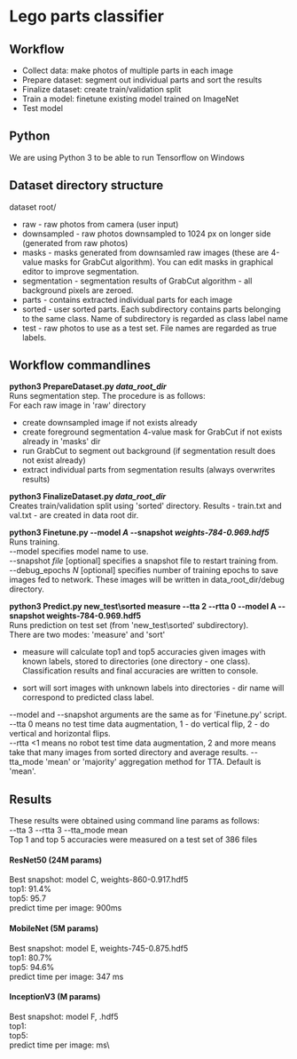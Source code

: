 # Lego parts classifier

## Workflow
* Collect data: make photos of multiple parts in each image
* Prepare dataset: segment out individual parts and sort the results
* Finalize dataset: create train/validation split
* Train a model: finetune existing model trained on ImageNet
* Test model

## Python
We are using Python 3 to be able to run Tensorflow on Windows

## Dataset directory structure
dataset root/
* raw - raw photos from camera (user input)
* downsampled - raw photos downsampled to 1024 px on longer side (generated from raw photos)
* masks - masks generated from downsamled raw images (these are 4-value masks for GrabCut algorithm). You can edit masks in graphical editor to improve segmentation.
* segmentation - segmentation results of GrabCut algorithm - all background pixels are zeroed.
* parts - contains extracted individual parts for each image
* sorted - user sorted parts. Each subdirectory contains parts belonging to the same class. Name of subdirectory is regarded as class label name
* test - raw photos to use as a test set. File names are regarded as true labels.

## Workflow commandlines

<b>python3 PrepareDataset.py <i>data_root_dir</i></b>\
Runs segmentation step. The procedure is as follows:\
For each raw image in 'raw' directory
* create downsampled image if not exists already
* create foreground segmentation 4-value mask for GrabCut if not exists already in 'masks' dir
* run GrabCut to segment out background (if segmentation result does not exist already) 
* extract individual parts from segmentation results (always overwrites results)

<b>python3 FinalizeDataset.py <i>data_root_dir</i></b>\
Creates train/validation split using 'sorted' directory.
Results - train.txt and val.txt - are created in data root dir.

<b>python3 Finetune.py --model <i>A</i> --snapshot <i>weights-784-0.969.hdf5</i></b>\
Runs training.\
--model specifies model name to use.\
--snapshot <i>file</i> [optional] specifies a snapshot file to restart training from.\
--debug_epochs <i>N</i> [optional] specifies number of training epochs to save images fed to network. These images will be written in data_root_dir/debug directory.
 
<b>python3 Predict.py new_test\sorted measure --tta 2 --rtta 0 --model A --snapshot weights-784-0.969.hdf5</b>\
Runs prediction on test set (from 'new_test\sorted' subdirectory).\
There are two modes: 'measure' and 'sort'
* measure will calculate top1 and top5 accuracies given images with known labels, stored to directories (one directory - one class). Classification results and final accuracies are written to console.

* sort will sort images with unknown labels into directories - dir name will correspond to predicted class label.

--model and --snapshot arguments are the same as for 'Finetune.py' script.\
--tta 0 means no test time data augmentation, 1 - do vertical flip, 2 - do vertical and horizontal flips.\
--rtta <1 means no robot test time data augmentation, 2 and more means take that many images from sorted directory and average results. 
--tta_mode 'mean' or 'majority' aggregation method for TTA. Default is 'mean'.


## Results

These results were obtained using command line params as follows:\
--tta 3 --rtta 3 --tta_mode mean\
Top 1 and top 5 accuracies were measured on a test set of 386 files

#### ResNet50 (24M params)
Best snapshot: model C, weights-860-0.917.hdf5\
top1: 91.4%\
top5: 95.7\
predict time per image: 900ms 

#### MobileNet (5M params)
Best snapshot: model E, weights-745-0.875.hdf5\
top1: 80.7%\
top5: 94.6%\
predict time per image: 347 ms

#### InceptionV3 (M params)
Best snapshot: model F, .hdf5\
top1: \
top5: \
predict time per image: ms\

